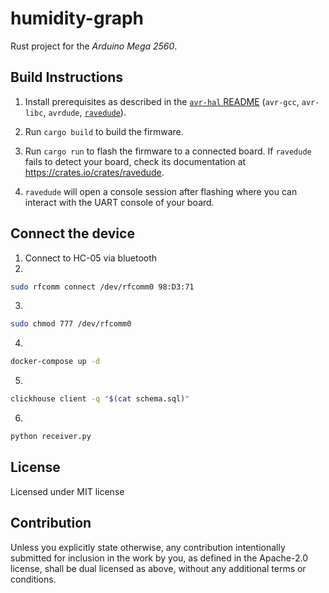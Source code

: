 humidity-graph
==============

Rust project for the _Arduino Mega 2560_.

## Build Instructions
1. Install prerequisites as described in the [`avr-hal` README] (`avr-gcc`, `avr-libc`, `avrdude`, [`ravedude`]).

2. Run `cargo build` to build the firmware.

3. Run `cargo run` to flash the firmware to a connected board.  If `ravedude`
   fails to detect your board, check its documentation at
   <https://crates.io/crates/ravedude>.

4. `ravedude` will open a console session after flashing where you can interact
   with the UART console of your board.

[`avr-hal` README]: https://github.com/Rahix/avr-hal#readme
[`ravedude`]: https://crates.io/crates/ravedude

## Connect the device

1. Connect to HC-05 via bluetooth
2.
```bash
sudo rfcomm connect /dev/rfcomm0 98:D3:71
``` 
3.
```bash
sudo chmod 777 /dev/rfcomm0
```
4.
```bash
docker-compose up -d
```
5.
```bash
clickhouse client -q "$(cat schema.sql)"
```
6.
```bash
python receiver.py
```

## License
Licensed under MIT license

## Contribution
Unless you explicitly state otherwise, any contribution intentionally submitted
for inclusion in the work by you, as defined in the Apache-2.0 license, shall
be dual licensed as above, without any additional terms or conditions.
